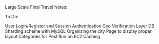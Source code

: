 Large Scale Final Travel Notes:

To Do:

User Login/Register and Session Authentication
Geo Verification Layer
DB Sharding scheme with MySQL
Organizing the city Page to display proper layout
Categories for Post
Run on EC2
Caching 
